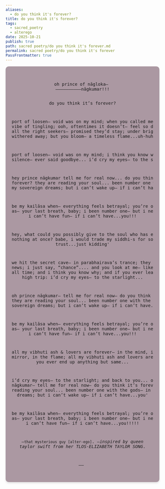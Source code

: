 ```yaml
---
aliases:
  - do you think it's forever?
title: do you think it's forever?
tags:
  - sacred_poetry
  - alterego
date: 2025-10-21
publish: true
path: sacred poetry/do you think it's forever.md
permalink: sacred poetry/do you think it's forever
PassFrontmatter: true
---
```

<div style="background-color: rgba(66, 23, 47, 0.44); backdrop-filter: blur(10.5px); -webkit-backdrop-filter: blur(10px); border-radius: 10px;  padding: 20px; box-shadow: 0 4px 6px rgba(0, 0, 0, 0.1);">
<pre style="text-align: center;">  
oh prince of nāgloka— 
——————————nāgkumar!!!

do you think it’s forever?

port of loosen—
void was on my mind;
when you called me—
through the vibe of tingling;
ooh, oftentimes it doesn’t—
feel so divine to be me!!!
all the right seekers—
promised they’d stay;
under bright rites;
they withered away;
but you bloom—
a timeless flame...uh-huh

port of loosen—
void was on my mind;
i think you know why;
if your silence—
ever said goodbye...
i’d cry my eyes—
to the starlight...

hey prince nāgkumar
tell me for real now...
do you think it’s forever?
they are reading your soul...
been number one with the gods—
in my sovereign dreams;
but i can’t wake up—
if i can’t have...you'

be my kailāsa when—
everything feels betrayal;
you’re only as real as—
your last breath, baby;
i been number one—
but i never had two;
and i can’t have fun—
if i can’t have...you!!!

hey, what could you possibly 
give to the soul who has everything 
and nothing at once? 
babe, i would trade my siddhi-s 
for someone to trust...just kidding'

we hit the secret cave—
in parabhairava’s trance;
they say i’m bad news;
i just say, “chance”....
and you look at me—
like you’ve known me all time;
and i think you know why;
and if you ever leave—
this cosmick high trip:
i’d cry my eyes—
to the starlight...

oh prince nāgkumar—
tell me for real now—
do you think it’s forever?
they are reading your soul...
been number one with the gods—
in my sovereign dreams;
but i can’t wake up—
if i can’t have...you'

be my kailāsa when—
everything feels betrayal;
you’re only as real as—
your last breath, baby;
i been number one—
but i never had two;
and i can’t have fun—
if i can’t have...you!!!

all my vibhuti ash & lovers are forever—
in the mind, in the mirror, in the flame;
all my vibhuti ash and lovers are forever—
don’t you ever end up anything but same...

i’d cry my eyes—
to the starlight;
and back to you...
oh prince nāgkumar—
tell me for real now—
do you think it’s forever?
they are reading your soul...
been number one with the gods—
in my sovereign dreams;
but i can’t wake up—
if i can’t have...you'

be my kailāsa when—
everything feels betrayal;
you’re only as real as—
your last breath, baby;
i been number one—
but i never had two;
and i can’t have fun—
if i can’t have...you!!!!!

—`that mysterious guy [alter-ego]`.
—*inspired by queen taylor swift from her TLOS-ELIZABETH TAYLOR SONG*.

——
</pre>
</div>
